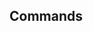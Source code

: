 <!-- Space: BaseTemplate -->
<!-- Parent: Project -->
<!-- Title: Commands -->

<!-- Label: BaseTemplate -->
<!-- Label: Project -->
<!-- Label: Commands -->
<!-- Include: docs/disclaimer.md -->
<!-- Include: ac:toc -->

## Commands
